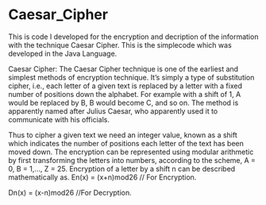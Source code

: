 # Caesar_Cipher
This is code I developed for the encryption and decription of the information with the technique Caesar Cipher. This is the simplecode which was developed in the Java Language.

Caesar Cipher:
The Caesar Cipher technique is one of the earliest and simplest methods of encryption technique. It’s simply a type of substitution cipher, i.e., each letter of a given text is replaced by a letter with a fixed number of positions down the alphabet. For example with a shift of 1, A would be replaced by B, B would become C, and so on. The method is apparently named after Julius Caesar, who apparently used it to communicate with his officials. 

Thus to cipher a given text we need an integer value, known as a shift which indicates the number of positions each letter of the text has been moved down. 
The encryption can be represented using modular arithmetic by first transforming the letters into numbers, according to the scheme, A = 0, B = 1,…, Z = 25. Encryption of a letter by a shift n can be described mathematically as. 
En(x) = (x+n)mod26 // For Encryption.

Dn(x) = (x-n)mod26 //For Decryption.
